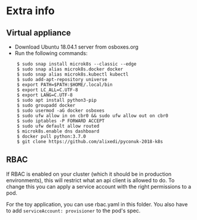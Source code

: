 # Extra info

## Virtual appliance

- Download Ubuntu 18.04.1 server from osboxes.org
- Run the following commands:

```
    $ sudo snap install microk8s --classic --edge
    $ sudo snap alias microk8s.docker docker
    $ sudo snap alias microk8s.kubectl kubectl
    $ sudo add-apt-repository universe
    $ export PATH=$PATH:$HOME/.local/bin 
    $ export LC_ALL=C.UTF-8
    $ export LANG=C.UTF-8
    $ sudo apt install python3-pip
    $ sudo groupadd docker
    $ sudo usermod -aG docker osboxes
    $ sudo ufw allow in on cbr0 && sudo ufw allow out on cbr0
    $ sudo iptables -P FORWARD ACCEPT
    $ sudo ufw default allow routed
    $ microk8s.enable dns dashboard
    $ docker pull python:3.7.0
    $ git clone https://github.com/alixedi/pyconuk-2018-k8s
```

## RBAC

If RBAC is enabled on your cluster (which it should be in production environments),
this will restrict what an api client is allowed to do. To change this you can apply a service
account with the right permissions to a pod.

For the toy application, you can use rbac.yaml in this folder. You also have to add
`serviceAccount: provisioner` to the pod's spec.
